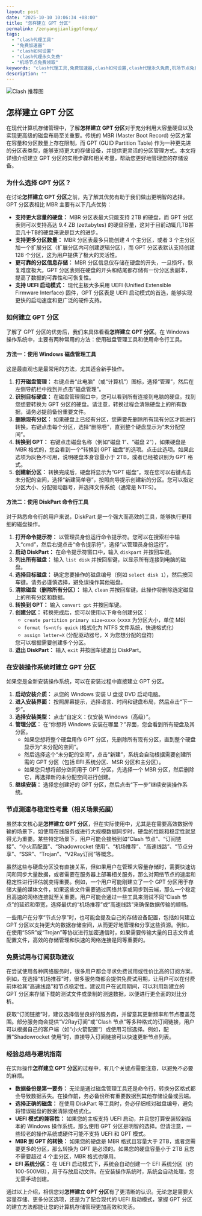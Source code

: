 ```yaml
---
layout: post
date: "2025-10-10 10:06:34 +08:00"
title: "怎样建立 GPT 分区"
permalink: /zenyangjianligptfenqu/
tags:
  - "clash代理工具"
  - "免费加速器"
  - "clash如何设置"
  - "clash代理永久免费"
  - "机场节点免费领取"
keywords: "clash代理工具,免费加速器,clash如何设置,clash代理永久免费,机场节点免费领取"
description: ""
---
```


![Clash 推荐图](https://clashjd.github.io/assets/img/小火箭节点购买.png)

## 怎样建立 GPT 分区


<p>在现代计算机存储管理中，了解<strong>怎样建立 GPT 分区</strong>对于充分利用大容量硬盘以及实现更高级的磁盘布局至关重要。传统的 MBR (Master Boot Record) 分区方案在容量和分区数量上存在限制，而 GPT (GUID Partition Table) 作为一种更先进的分区表类型，能够支持更大的存储设备，并提供更灵活的分区管理方式。本文将详细介绍建立 GPT 分区的实用步骤和相关考量，帮助您更好地管理您的存储设备。</p>

<h3>为什么选择 GPT 分区？</h3>

<p>在讨论<strong>怎样建立 GPT 分区</strong>之前，先了解其优势有助于我们做出更明智的选择。GPT 分区表相比 MBR 主要有以下几点优势：</p>
<ul>
    <li><strong>支持更大容量的硬盘：</strong> MBR 分区表最大只能支持 2TB 的硬盘，而 GPT 分区表则可以支持高达 9.4 ZB (zettabytes) 的硬盘容量，这对于目前动辄几TB甚至几十TB的硬盘来说是巨大的进步。</li>
    <li><strong>支持更多分区数量：</strong> MBR 分区表最多只能创建 4 个主分区，或者 3 个主分区加一个扩展分区（扩展分区内可创建逻辑分区），而 GPT 分区表默认支持创建 128 个分区，这为用户提供了极大的灵活性。</li>
    <li><strong>更可靠的分区信息存储：</strong> MBR 分区信息仅存储在硬盘的开头，一旦损坏，恢复难度极大。GPT 分区表则在硬盘的开头和结尾都存储有一份分区表副本，提高了数据的可靠性和可恢复性。</li>
    <li><strong>支持 UEFI 启动模式：</strong> 现代主板大多采用 UEFI (Unified Extensible Firmware Interface) 固件，GPT 分区表是 UEFI 启动模式的首选，能够实现更快的启动速度和更广泛的硬件支持。</li>
</ul>

<h3>如何建立 GPT 分区</h3>

<p>了解了 GPT 分区的优势后，我们来具体看看<strong>怎样建立 GPT 分区</strong>。在 Windows 操作系统中，主要有两种常用的方法：使用磁盘管理工具和使用命令行工具。</p>

<h4>方法一：使用 Windows 磁盘管理工具</h4>

<p>这是最直观也是最常用的方法，尤其适合新手操作。</p>
<ol>
    <li><strong>打开磁盘管理：</strong> 右键点击“此电脑”（或“计算机”）图标，选择“管理”，然后在左侧导航栏中找到并点击“磁盘管理”。</li>
    <li><strong>识别目标硬盘：</strong> 在磁盘管理窗口中，您可以看到所有连接到电脑的硬盘。找到您想要转换为 GPT 分区的硬盘。请注意，转换过程会清除硬盘上的所有数据，请务必提前备份重要文件。</li>
    <li><strong>删除现有分区：</strong> 如果硬盘上已经有分区，您需要先删除所有现有分区才能进行转换。右键点击每个分区，选择“删除卷”，直到整个硬盘显示为“未分配空间”。</li>
    <li><strong>转换到 GPT：</strong> 右键点击磁盘名称（例如“磁盘 1”、“磁盘 2”），如果硬盘是 MBR 格式的，您会看到一个“转换到 GPT 磁盘”的选项。点击此选项。如果此选项为灰色不可用，说明硬盘本身容量小于 2TB，或者已经被识别为 GPT 格式。</li>
    <li><strong>创建新分区：</strong> 转换完成后，硬盘将显示为“GPT 磁盘”。现在您可以右键点击未分配的空间，选择“新建简单卷”，按照向导提示创建新的分区。您可以指定分区大小、分配驱动器号，并选择文件系统（通常是 NTFS）。</li>
</ol>

<h4>方法二：使用 DiskPart 命令行工具</h4>

<p>对于熟悉命令行的用户来说，DiskPart 是一个强大而高效的工具，能够执行更精细的磁盘操作。</p>
<ol>
    <li><strong>打开命令提示符：</strong> 以管理员身份运行命令提示符。您可以在搜索栏中输入“cmd”，然后右键点击“命令提示符”，选择“以管理员身份运行”。</li>
    <li><strong>启动 DiskPart：</strong> 在命令提示符窗口中，输入 <code>diskpart</code> 并按回车键。</li>
    <li><strong>列出所有磁盘：</strong> 输入 <code>list disk</code> 并按回车键，以显示所有连接到电脑的磁盘。</li>
    <li><strong>选择目标磁盘：</strong> 确定您要操作的磁盘编号（例如 <code>select disk 1</code>），然后按回车键。请务必谨慎选择，避免误操作其他磁盘。</li>
    <li><strong>清除磁盘（删除所有分区）：</strong> 输入 <code>clean</code> 并按回车键。此操作将删除选定磁盘上的所有分区和数据。</li>
    <li><strong>转换到 GPT：</strong> 输入 <code>convert gpt</code> 并按回车键。</li>
    <li><strong>创建分区：</strong> 转换完成后，您可以使用以下命令创建分区：
        <ul>
            <li><code>create partition primary size=xxxx</code> (xxxx 为分区大小，单位 MB)</li>
            <li><code>format fs=ntfs quick</code> (格式化为 NTFS 文件系统，快速格式化)</li>
            <li><code>assign letter=X</code> (分配驱动器号，X 为您想分配的盘符)</li>
        </ul>
        您可以根据需要创建多个分区。</li>
    <li><strong>退出 DiskPart：</strong> 输入 <code>exit</code> 并按回车键退出 DiskPart。</li>
</ol>

<h3>在安装操作系统时建立 GPT 分区</h3>

<p>如果您是全新安装操作系统，可以在安装过程中直接建立 GPT 分区。</p>
<ol>
    <li><strong>启动安装介质：</strong> 从您的 Windows 安装 U 盘或 DVD 启动电脑。</li>
    <li><strong>进入安装界面：</strong> 按照屏幕提示，选择语言、时间和键盘布局，然后点击“下一步”。</li>
    <li><strong>选择安装类型：</strong> 点击“自定义：仅安装 Windows（高级）”。</li>
    <li><strong>管理分区：</strong> 在“你想将 Windows 安装在哪里？”界面，您会看到所有硬盘及其分区。
        <ul>
            <li>如果您想将整个硬盘用作 GPT 分区，先删除所有现有分区，直到整个硬盘显示为“未分配的空间”。</li>
            <li>然后选择这个“未分配的空间”，点击“新建”，系统会自动根据需要创建所需的 GPT 分区（包括 EFI 系统分区、MSR 分区和主分区）。</li>
            <li>如果您只想将部分空间用于 GPT 分区，先选择一个 MBR 分区，然后删除它，再选择新的未分配空间进行创建。</li>
        </ul>
    </li>
    <li><strong>继续安装：</strong> 选择您创建好的 GPT 分区，然后点击“下一步”继续安装操作系统。</li>
</ol>

<h3>节点测速与稳定性考量（相关场景拓展）</h3>

<p>虽然本文核心是<strong>怎样建立 GPT 分区</strong>，但在实际使用中，尤其是在需要高效数据传输的场景下，如使用在线服务或进行大规模数据同步时，硬盘的性能和稳定性就显得尤为重要。某些特定场景下，用户可能会接触到如“Clash 节点”、“订阅链接”、“小火箭配置”、“Shadowrocket 使用”、“机场推荐”、“高速线路”、“节点分享”、“SSR”、“Trojan”、“V2Ray订阅”等概念。</p>
<p>虽然这些与硬盘分区没有直接关系，但如果用户在管理大容量存储时，需要快速访问和同步大量数据，或者需要在服务器上部署相关服务，那么对网络节点的速度和稳定性进行评估就变得重要。例如，一个用户可能刚建立了一个 GPT 分区用于存储大量的媒体文件，如果这些文件需要通过网络共享或同步到云端，那么一个稳定且高速的网络连接就至关重要。用户可能会通过一些工具来测试不同“Clash 节点”的延迟和带宽，选择最优的“机场推荐”或“高速线路”来确保数据传输的顺畅。</p>
<p>一些用户在分享“节点分享”时，也可能会提及自己的存储设备配置，包括如何建立 GPT 分区以支持更大的数据存储空间，从而更好地管理和分享这些资源。例如，在使用“SSR”或“Trojan”等协议进行加密通信时，如果需要传输大量的日志文件或配置文件，高效的存储管理和快速的网络连接是同等重要的。</p>

<h3>免费试用与订阅获取建议</h3>

<p>在尝试使用各种网络服务时，很多用户都会寻求免费试用或性价比高的订阅方案。例如，在选择“机场推荐”时，很多服务商都会提供免费试用期，让用户可以在付费前体验其“高速线路”和节点稳定性。建议用户在试用期间，可以利用新建立的 GPT 分区来存储下载的测试文件或录制的测速数据，以便进行更全面的对比分析。</p>
<p>获取“订阅链接”时，建议选择信誉良好的服务商，并留意其更新频率和节点覆盖范围。部分服务商会提供“V2Ray订阅”或“Clash 节点”等多种格式的订阅链接，用户可以根据自己的客户端（如“小火箭配置”）或使用习惯选择。例如，配置“Shadowrocket 使用”时，直接导入订阅链接可以快速更新节点列表。</p>

<h3>经验总结与避坑指南</h3>

<p>在实际操作<strong>怎样建立 GPT 分区</strong>的过程中，有几个关键点需要注意，以避免不必要的麻烦。</p>
<ul>
    <li><strong>数据备份是第一要务：</strong> 无论是通过磁盘管理工具还是命令行，转换分区格式都会导致数据丢失。在操作前，务必备份所有重要数据到其他存储设备或云端。</li>
    <li><strong>选择正确的磁盘：</strong> 在使用 DiskPart 等工具时，务必仔细核对磁盘编号，避免将错误磁盘的数据清除或格式化。</li>
    <li><strong>UEFI 模式的兼容性：</strong> 如果您的主板支持 UEFI 启动，并且您打算安装较新版本的 Windows 操作系统，那么使用 GPT 分区是明智的选择。但请注意，一些较老的操作系统或硬件可能不支持 UEFI 和 GPT 模式。</li>
    <li><strong>MBR 到 GPT 的转换：</strong> 如果您的硬盘是 MBR 格式且容量大于 2TB，或者您需要更多的分区，那么转换为 GPT 是必须的。如果您的硬盘容量小于 2TB 且您不需要超过 4 个主分区，MBR 格式也够用。</li>
    <li><strong>EFI 系统分区：</strong> 在 UEFI 启动模式下，系统会自动创建一个 EFI 系统分区（约 100-500MB），用于存放启动文件。在安装操作系统时，系统会自动处理，您无需手动创建。</li>
</ul>

<p>通过以上介绍，相信您对<strong>怎样建立 GPT 分区</strong>有了更清晰的认识。无论您是需要大容量存储、更多分区选项，还是为了配合现代的 UEFI 启动模式，掌握 GPT 分区的建立方法都能让您的计算机存储管理更加高效和灵活。</p>